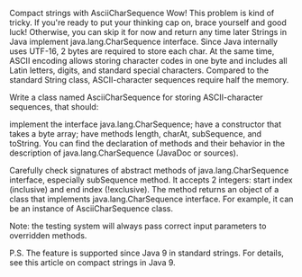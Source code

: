 Compact strings with AsciiCharSequence
Wow! This problem is kind of tricky. If you're ready to put your thinking cap on, brace yourself and good luck! Otherwise, you can skip it for now and return any time later
Strings in Java implement java.lang.CharSequence interface. Since Java internally uses UTF-16, 2 bytes are required to store each char. At the same time, ASCII encoding allows storing character codes in one byte and includes all Latin letters, digits, and standard special characters. Compared to the standard String class, ASCII-character sequences require half the memory.

Write a class named AsciiCharSequence for storing ASCII-character sequences, that should:

implement the interface java.lang.CharSequence;
have a constructor that takes a byte array;
have methods length, charAt, subSequence, and toString.
You can find the declaration of methods and their behavior in the description of java.lang.CharSequence (JavaDoc or sources).

Carefully check signatures of abstract methods of java.lang.CharSequence interface, especially subSequence method. It accepts 2 integers: start index (inclusive) and end index (!exclusive). The method returns an object of a class that implements java.lang.CharSequence interface. For example, it can be an instance of AsciiCharSequence class.

Note: the testing system will always pass correct input parameters to overridden methods.

P.S. The feature is supported since Java 9 in standard strings. For details, see this article on compact strings in Java 9.


